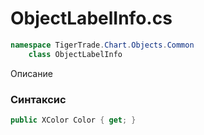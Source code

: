 
# ObjectLabelInfo.cs
```csharp
namespace TigerTrade.Chart.Objects.Common  
    class ObjectLabelInfo
```

Описание

### Синтаксис
```csharp
public XColor Color { get; }
```

